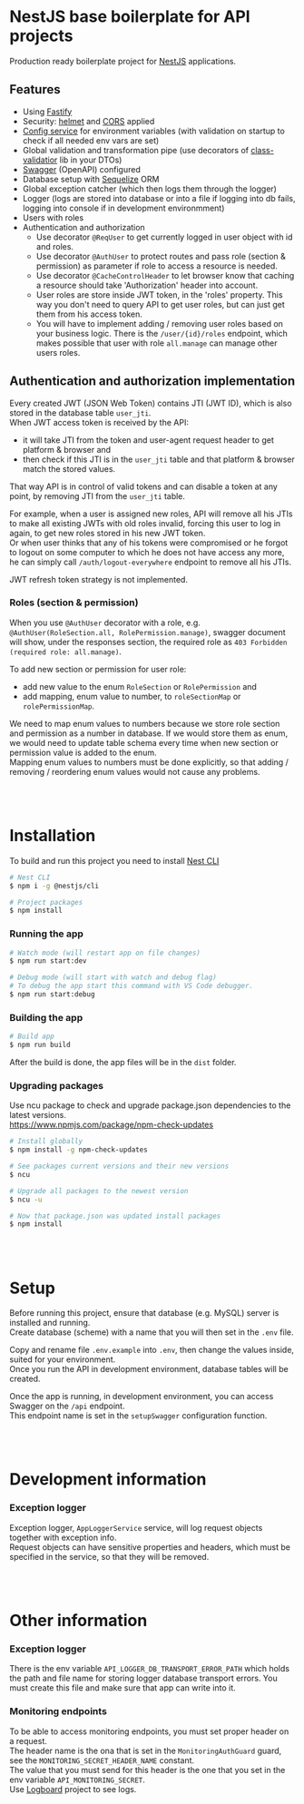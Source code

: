 # NestJS base boilerplate for API projects

Production ready boilerplate project for [NestJS](https://nestjs.com/) applications.

## Features

- Using [Fastify](https://docs.nestjs.com/techniques/performance)
- Security: [helmet](https://docs.nestjs.com/security/helmet#use-with-fastify) and [CORS](https://docs.nestjs.com/security/cors) applied
- [Config service](https://docs.nestjs.com/techniques/configuration#using-the-configservice) for environment variables (with validation on startup to check if all needed env vars are set)
- Global validation and transformation pipe (use decorators of [class-validatior](https://docs.nestjs.com/pipes#class-validator) lib in your DTOs)
- [Swagger](https://docs.nestjs.com/openapi/introduction) (OpenAPI) configured
- Database setup with [Sequelize](https://docs.nestjs.com/techniques/database#sequelize-integration) ORM
- Global exception catcher (which then logs them through the logger)
- Logger (logs are stored into database or into a file if logging into db fails, logging into console if in development environmment)
- Users with roles
- Authentication and authorization
  - Use decorator `@ReqUser` to get currently logged in user object with id and roles.
  - Use decorator `@AuthUser` to protect routes and pass role (section & permission) as parameter if role to access a resource is needed.
  - Use decorator `@CacheControlHeader` to let browser know that caching a resource should take 'Authorization' header into account.
  - User roles are store inside JWT token, in the 'roles' property. This way you don't need to query API to get user roles, but can just get them from his access token.
  - You will have to implement adding / removing user roles based on your business logic. There is the `/user/{id}/roles` endpoint, which makes possible that user with role `all.manage` can manage other users roles.

## Authentication and authorization implementation

Every created JWT (JSON Web Token) contains JTI (JWT ID), which is also stored in the database table `user_jti`.  
When JWT access token is received by the API:

- it will take JTI from the token and user-agent request header to get platform & browser and
- then check if this JTI is in the `user_jti` table and that platform & browser match the stored values.

That way API is in control of valid tokens and can disable a token at any point, by removing JTI from the `user_jti` table.

For example, when a user is assigned new roles, API will remove all his JTIs to make all existing JWTs with old roles invalid, forcing this user to log in again, to get new roles stored in his new JWT token.  
Or when user thinks that any of his tokens were compromised or he forgot to logout on some computer to which he does not have access any more, he can simply call `/auth/logout-everywhere` endpoint to remove all his JTIs.

JWT refresh token strategy is not implemented.

### Roles (section & permission)

When you use `@AuthUser` decorator with a role, e.g. `@AuthUser(RoleSection.all, RolePermission.manage)`, swagger document will show, under the responses section, the required role as `403 Forbidden (required role: all.manage)`.

To add new section or permission for user role:

- add new value to the enum `RoleSection` or `RolePermission` and
- add mapping, enum value to number, to `roleSectionMap` or `rolePermissionMap`.

We need to map enum values to numbers because we store role section and permission as a number in database.
If we would store them as enum, we would need to update table schema every time when new section or permission value is added to the enum.  
Mapping enum values to numbers must be done explicitly, so that adding / removing / reordering enum values would not cause any problems.

<br><br>

# Installation

To build and run this project you need to install [Nest CLI](https://docs.nestjs.com/cli/overview)

```bash
# Nest CLI
$ npm i -g @nestjs/cli

# Project packages
$ npm install
```

### Running the app

```bash
# Watch mode (will restart app on file changes)
$ npm run start:dev

# Debug mode (will start with watch and debug flag)
# To debug the app start this command with VS Code debugger.
$ npm run start:debug
```

### Building the app

```bash
# Build app
$ npm run build
```

After the build is done, the app files will be in the `dist` folder.

### Upgrading packages

Use ncu package to check and upgrade package.json dependencies to the latest versions.  
https://www.npmjs.com/package/npm-check-updates

```bash
# Install globally
$ npm install -g npm-check-updates

# See packages current versions and their new versions
$ ncu

# Upgrade all packages to the newest version
$ ncu -u

# Now that package.json was updated install packages
$ npm install
```

<br><br>

# Setup

Before running this project, ensure that database (e.g. MySQL) server is installed and running.  
Create database (scheme) with a name that you will then set in the `.env` file.

Copy and rename file `.env.example` into `.env`, then change the values inside, suited for your environment.  
Once you run the API in development environment, database tables will be created.

Once the app is running, in development environment, you can access Swagger on the `/api` endpoint.  
This endpoint name is set in the `setupSwagger` configuration function.

<br><br>

# Development information

### Exception logger

Exception logger, `AppLoggerService` service, will log request objects together with exception info.  
Request objects can have sensitive properties and headers, which must be specified in the service, so that they will be removed.

<br><br>

# Other information

### Exception logger

There is the env variable `API_LOGGER_DB_TRANSPORT_ERROR_PATH` which holds the path and file name for storing logger database transport errors. You must create this file and make sure that app can write into it.

### Monitoring endpoints

To be able to access monitoring endpoints, you must set proper header on a request.  
The header name is the ona that is set in the `MonitoringAuthGuard` guard, see the `MONITORING_SECRET_HEADER_NAME` constant.  
The value that you must send for this header is the one that you set in the env variable `API_MONITORING_SECRET`.  
Use [Logboard](https://github.com/bozjator/logboard) project to see logs.
